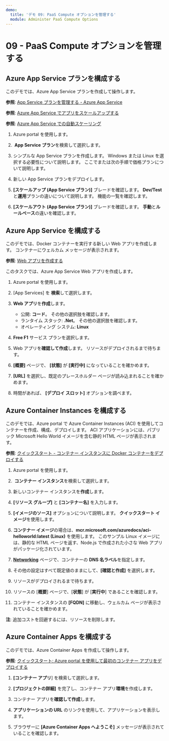 ```yaml
---
demo:
  title: 'デモ 09: PaaS Compute オプションを管理する'
  module: Administer PaaS Compute Options
---
```


# 09 - PaaS Compute オプションを管理する

## Azure App Service プランを構成する

このデモでは、Azure App Service プランを作成して操作します。

**参照**: [App Service プランを管理する - Azure App Service](https://docs.microsoft.com/azure/app-service/app-service-plan-manage)

**参照**: [Azure App Service でアプリをスケールアップする](https://learn.microsoft.com/azure/app-service/manage-scale-up)

**参照**: [Azure App Service での自動スケーリング](https://learn.microsoft.com/azure/app-service/manage-automatic-scaling?tabs=azure-portal)

1. Azure portal を使用します。 

1.  **App Service プラン**を検索して選択します。

1. シンプルな App Service プランを作成します。 Windows または Linux を選択する必要性について説明します。 ここでまたは次の手順で価格プランについて説明します。 

1. 新しい App Service プランをデプロイします。 

1. **[スケールアップ (App Service プラン)]** ブレードを確認します。 **Dev/Test** と**運用**プランの違いについて説明します。 機能の一覧を確認します。 

1. **[スケールアウト (App Service プラン)]** ブレードを確認します。 **手動**と**ルールベース**の違いを確認します。 

## Azure App Service を構成する

このデモでは、Docker コンテナーを実行する新しい Web アプリを作成します。 コンテナーにウェルカム メッセージが表示されます。

**参照**: [Web アプリを作成する](https://learn.microsoft.com/training/modules/host-a-web-app-with-azure-app-service/3-exercise-create-a-web-app-in-the-azure-portal?pivots=csharp)

このタスクでは、Azure App Service Web アプリを作成します。

1. Azure portal を使用します。 

1. [App Services] を **検索**して選択します。

1. **Web アプリ**を**作成**します。

    - 公開: **コード**。 その他の選択肢を確認します。
    - ランタイム スタック: **.Net**。 その他の選択肢を確認します。
    - オペレーティング システム: **Linux**

1. **Free F1** サービス プランを選択します。

1. Web アプリを**確認して作成**します。 リソースがデプロイされるまで待ちます。

1. **[概要]** ページで、 **[状態]** が **[実行中]** になっていることを確かめます。

1. **[URL]** を選択し、既定のプレースホルダー ページが読み込まれることを確かめます。

1. 時間があれば、 **[デプロイ スロット]** オプションを調べます。
   
## Azure Container Instances を構成する

このデモでは、Azure portal で Azure Container Instances (ACI) を使用してコンテナーを作成、構成、デプロイします。 ACI アプリケーションには、パブリック Microsoft Hello World イメージを含む静的 HTML ページが表示されます。 

**参照**: [クイックスタート - コンテナー インスタンスに Docker コンテナーをデプロイする](https://learn.microsoft.com/en-us/azure/container-instances/container-instances-quickstart-portal)

1. Azure portal を使用します。

1.  **コンテナー インスタンス**を検索して選択します。

1. 新しいコンテナー インスタンスを**作成**します。 

1. **[リソース グループ]** と **[コンテナー名]** を入力します。 

1. **[イメージのソース]** オプションについて説明します。 **クイックスタート イメージ**を使用します。

1. **コンテナー イメージ**の場合は、**mcr.microsoft.com/azuredocs/aci-helloworld:latest (Linux)** を使用します。 このサンプル Linux イメージには、静的な HTML ページを返す、Node.js で作成された小さな Web アプリがパッケージ化されています。

1. **[Networking](ネットワーク)** ページで、コンテナーの **DNS 名ラベル**を指定します。 

1. その他の設定はすべて既定値のままにして、**[確認と作成]** を選択します。

1. リソースがデプロイされるまで待ちます。

1. リソースの [**概要**] ページで、[**状態**] が [**実行中**] であることを確認します。

1. コンテナー インスタンスの **[FQDN]** に移動し、ウェルカム ページが表示されていることを確かめます。 

**注**: 追加コストを回避するには、リソースを削除します。 

## Azure Container Apps を構成する

このデモでは、Azure Container Apps を作成して操作します。 

**参照**: [クイックスタート: Azure portal を使用して最初のコンテナー アプリをデプロイする](https://learn.microsoft.com/azure/container-apps/quickstart-portal)

1. **[コンテナー アプリ**] を検索して選択します。

1. **[プロジェクトの詳細]** を完了し、コンテナー アプリ**環境**を作成します。

1. コンテナー アプリを**確認して作成**します。

1. **アプリケーションの URL** のリンクを使用して、アプリケーションを表示します。

1. ブラウザーに **[Azure Container Apps へようこそ]** メッセージが表示されていることを確認します。 






